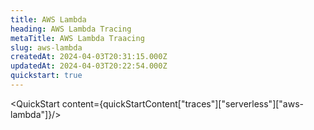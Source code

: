 ```yaml
---
title: AWS Lambda
heading: AWS Lambda Tracing
metaTitle: AWS Lambda Traacing
slug: aws-lambda
createdAt: 2024-04-03T20:31:15.000Z
updatedAt: 2024-04-03T20:22:54.000Z
quickstart: true
---
```


<QuickStart content={quickStartContent["traces"]["serverless"]["aws-lambda"]}/>
